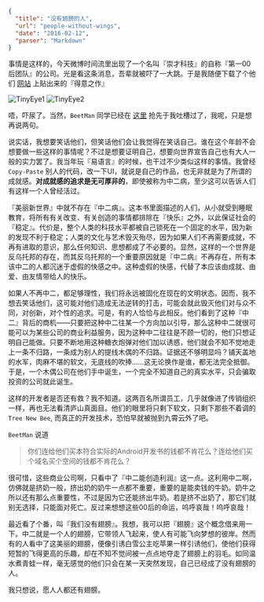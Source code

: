 ```json
{
  "title": "没有翅膀的人",
  "url": "people-without-wings",
  "date": "2016-02-12",
  "parser": "Markdown"
}
```

事情是这样的，今天微博时间流里出现了一个名叫『崇才科技』的自称『第一00后团队』的公司。光是看这条消息，吾辈就被吓了一大跳。于是我随便下载了个他们 [网站](http://chongcai.isitestar.cn) 上贴出来的『得意之作』

![TinyEye1](https://files.typeblog.net/blog/legacy/images/2016/02/Screenshot_20160212-180436.png)
![TinyEye2](https://files.typeblog.net/blog/legacy/images/2016/02/Screenshot_20160212-180633-1.png)

唔，吓尿了。当然，`BeetMan` 同学已经在 [这里](https://wasu.pw/XgEv) 抢先于我吐槽过了，我呢，只是想再说两句。

说实话，我想要笑话他们，但笑话他们会让我觉得在笑话自己。谁在这个年龄不会想要做一些这样的事情呢？不过是想要证明自己，想要向世界宣告自己也有大人一般的实力罢了。我当年玩『易语言』的时候，也干过不少类似这样的事情。我曾经 `Copy-Paste` 别人的代码，改一下UI，就说是自己的作品，也无非就是为了所谓的成就感。__对成就感的追求是无可厚非的__，即使被称为中二病，至少这可以告诉人们有这样一个人曾经活过。

『美丽新世界』中就不存在『中二病』。这本书里面描述的人们，从小就受到睡眠教育，将所有有关改变、有关创造的事情都排除在『快乐』之外，以此保证社会的『稳定』。代价是，整个人类的科技水平都被自己锁死在一个固定的水平，因为新的发现不利于稳定；人类的文化与艺术毁灭殆尽，因为如果人们不再需要成就，不再有进取的意识，那么任何知识、思想都成了不必要的。显然，这样的一个世界是反乌托邦的存在，而其反乌托邦的一个重要原因就是『中二病』不再存在，所有本该中二的人都沉迷于虚假的快感之中。这种虚假的快感，代替了本应该由成就、由爱、由友情带给人的快乐。

如果人不再中二，都足够理性，我们将永远被固化在现在的文明状态。因而，我不想去笑话他们，这可能对他们造成无法逆转的打击，可能会就此毁灭他们对与众不同，对创新，对个性的追求。可是，有的人恰恰与此相反。他们看到了这种『中二』背后的商机——只要把这种中二往某一个方向加以引导，那么这种中二就很可能可以为某些公司的商业利益服务，因为这种中二往往是不顾一切的，他们只想证明自己能做。只要不断地用这种糖衣炮弹对他们加以诱惑，他们就会不知不觉地走上一条不归路，一条成为别人的提线木偶的不归路。证据还不够明显吗？铺天盖地的水军，肉麻不堪的软文，无底线的吹捧……这无论换作是谁，都无法完全抵御。于是，一个木偶公司在他们手中诞生，一个完全不知道自己的真实水平，只会骗取投资的公司就此诞生。

这样的开发者是否还有救？我不知道。这两百名所谓员工，几乎就像进了传销组织一样，再也无法看清庐山真面目。他们的眼里将只剩下软文，只剩下那些不着调的 `Tree New Bee`, 而真正的开发技术，恐怕早就被抛到九霄云外了吧。

`BeetMan` 说道

> 你们连给他们买本符合实际的Android开发书的钱都不肯花么？连给他们买个域名买个空间的钱都不肯花么？

很可惜，这些商业公司啊，只看中了『中二能创造利润』这一点。这利用中二啊，仿佛就是挤奶一般，挤出奶的奶牛一点都不重要，重要的是能卖钱的牛奶。奶牛之所以还有那么点重要性，不过是因为它还能挤出牛奶。若是挤不出奶了，那它们就别无选择，只能面对死亡。反过来想想这些00后的命运，呜呼哀哉！呜呼哀哉！

最近看了个番，叫『我们没有翅膀』。我想，我可以把『翅膀』这个概念借来用一下。中二就是一个人的翅膀，它带领人飞起来，使人有可能飞向梦想的彼岸。然而有的人看中了这美丽的翅膀，便像引诱白雪公主吃苹果一样引诱他们，使他们获得短暂的飞得更高的乐趣，却在不知不觉间被一点点地夺走了翅膀上的羽毛。如同温水煮青蛙一样，毫无感觉的他们只会在某一天突然发现，自己已经成了没有翅膀的人。

我只想说，愿人人都还有翅膀。